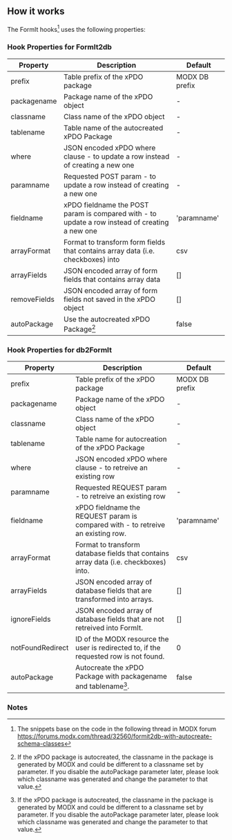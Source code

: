 ## How it works

The FormIt hooks[^1] uses the following properties:

### Hook Properties for FormIt2db

Property | Description | Default
-------- | ----------- | -------
prefix | Table prefix of the xPDO package | MODX DB prefix
packagename | Package name of the xPDO object | -
classname | Class name of the xPDO object | -
tablename | Table name of the autocreated xPDO Package | -
where | JSON encoded xPDO where clause - to update a row instead of creating a new one | -
paramname | Requested POST param - to update a row instead of creating a new one | -
fieldname | xPDO fieldname the POST param is compared with - to update a row instead of creating a new one | 'paramname'
arrayFormat | Format to transform form fields that contains array data (i.e. checkboxes) into | csv
arrayFields | JSON encoded array of form fields that contains array data | []
removeFields | JSON encoded array of form fields not saved in the xPDO object | []
autoPackage | Use the autocreated xPDO Package[^2] | false

### Hook Properties for db2FormIt

Property | Description | Default
-------- | ----------- | -------
prefix | Table prefix of the xPDO package | MODX DB prefix
packagename | Package name of the xPDO object | -
classname | Class name of the xPDO object | -
tablename | Table name for autocreation of the xPDO Package | -
where | JSON encoded xPDO where clause - to retreive an existing row | -
paramname | Requested REQUEST param - to retreive an existing row | -
fieldname | xPDO fieldname the REQUEST param is compared with - to retreive an existing row. | 'paramname'
arrayFormat | Format to transform database fields that contains array data (i.e. checkboxes) into. | csv
arrayFields | JSON encoded array of database fields that are transformed into arrays. | []
ignoreFields | JSON encoded array of database fields that are not retreived into FormIt. | []
notFoundRedirect | ID of the MODX resource the user is redirected to, if the requested row is not found. | 0
autoPackage | Autocreate the xPDO Package with packagename and tablename[^2]. | false

### Notes

[^1]: The snippets base on the code in the following thread in MODX forum https://forums.modx.com/thread/32560/formit2db-with-autocreate-schema-classes

[^2]: If the xPDO package is autocreated, the classname in the package is generated by MODX and could be different to a classname set by parameter. If you disable the autoPackage parameter later, please look which classname was generated and change the parameter to that value.

